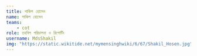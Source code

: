 ```yaml
---
title: শাকিল হোসেন
name: শাকিল হোসেন
teams:
    - cot
role: তহবিল পরিচালনা ও রিপোর্টিং
username: MdsShakil
img: "https://static.wikitide.net/mymensinghwiki/6/67/Shakil_Hosen.jpg"
---
```

